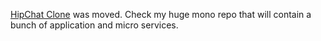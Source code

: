 [HipChat Clone](https://github.com/Madmous/Trello-Clone/tree/develop/client/hipchat) was moved. Check my huge mono repo that will contain a bunch of application and micro services.